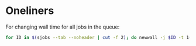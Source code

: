 # Oneliners


For changing wall time for all jobs in the queue:
```bash
for ID in $(sjobs --tab --noheader | cut -f 2); do newwall -j $ID -t 1-00:00:00; done
```
